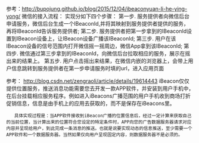 参考：http://bupojung.github.io/blog/2015/12/04/ibeaconyuan-li-he-ying-yong/
微信的接入流程：
实现分如下四个步骤： 第一步. 服务提供者向微信后台申请服务，微信后台生成一个IBeaconId,并将其映射到服务提供者提供的服务，再将IBeaconId告诉服务提供者; 第二步. 服务提供者把第一步拿到的IBeaconId设置到IBeacon设备上，让IBeacon设备广播该IBeaconId; 第三步. 用户在该IBeacon设备的信号范围内打开微信摇一摇周边，微信App拿到该IBeaconId; 第四步. 微信通过第三步拿到的IBeaconId，向微信后台拉取相应的服务，展示在摇出来的结果上。 第五步. 用户点击摇出来结果，在微信内嵌的浏览器上，会带上用户信息跳转到服务提供者在第一步申请服务时填的url，进入应用页面


参考： http://blog.csdn.net/zengraoli/article/details/19614443
 iBeacon仅仅提供位置服务，推送消息功能需要您去开发一款APP软件，并安装到用户手机中，在后台挂载相应服务程序。例如进入iBeacons广播范围的用户手机收到商场打折促销信息，信息是由手机上的应用去获取的，而不是保存在iBeacons里。

       具体实现过程是：当APP软件接收到iBeacon广播的位置信息后，经过一定计算来获取自己的当前位置，当计算出来的位置符合您设定的特定条件时，APP向您的广告数据服务器请求对应内容并呈现给用户，到此完成一条消息的推送。也就是说要实现动态的信息推送，至少需要一个APP软件和一个数据服务器。当然如果仅向用户呈现固定内容，则数据服务器不是必须的。